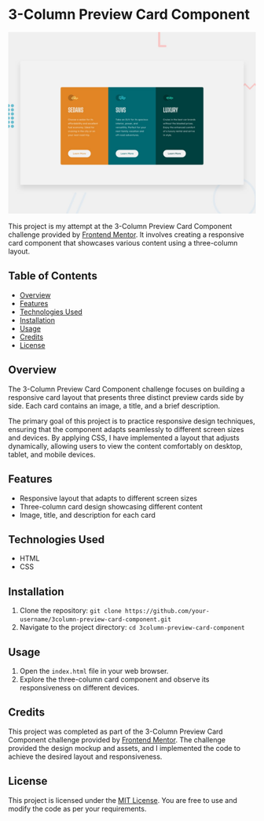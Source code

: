 # 3-Column Preview Card Component


![Design preview for the 3-column preview card component coding challenge](./design/desktop-preview.jpg)

This project is my attempt at the 3-Column Preview Card Component challenge provided by [Frontend Mentor](https://www.frontendmentor.io/). It involves creating a responsive card component that showcases various content using a three-column layout.

## Table of Contents

- [Overview](#overview)
- [Features](#features)
- [Technologies Used](#technologies-used)
- [Installation](#installation)
- [Usage](#usage)
- [Credits](#credits)
- [License](#license)

## Overview

The 3-Column Preview Card Component challenge focuses on building a responsive card layout that presents three distinct preview cards side by side. Each card contains an image, a title, and a brief description.

The primary goal of this project is to practice responsive design techniques, ensuring that the component adapts seamlessly to different screen sizes and devices. By applying CSS, I have implemented a layout that adjusts dynamically, allowing users to view the content comfortably on desktop, tablet, and mobile devices.

## Features

- Responsive layout that adapts to different screen sizes
- Three-column card design showcasing different content
- Image, title, and description for each card

## Technologies Used

- HTML
- CSS

## Installation

1. Clone the repository: `git clone https://github.com/your-username/3column-preview-card-component.git`
2. Navigate to the project directory: `cd 3column-preview-card-component`

## Usage

1. Open the `index.html` file in your web browser.
2. Explore the three-column card component and observe its responsiveness on different devices.

## Credits

This project was completed as part of the 3-Column Preview Card Component challenge provided by [Frontend Mentor](https://www.frontendmentor.io/). The challenge provided the design mockup and assets, and I implemented the code to achieve the desired layout and responsiveness.

## License

This project is licensed under the [MIT License](LICENSE). You are free to use and modify the code as per your requirements.
